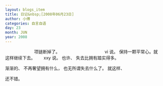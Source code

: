 ```yaml
---
layout: blogs_item
title: 日记&nbsp;[2008年06月23日]
author: 小傅
categories: 自言自语
day: 23
month: JUN
year: 2008
---
```




&nbsp;
&nbsp;
&nbsp;
&nbsp;
&nbsp;
&nbsp;
&nbsp;
&nbsp;
&nbsp;
&nbsp;&nbsp;&nbsp;&nbsp;&nbsp;
项链断掉了。&nbsp;&nbsp;&nbsp;
&nbsp;
&nbsp;
&nbsp;
&nbsp;
&nbsp;
&nbsp;
&nbsp;
&nbsp;
&nbsp;
&nbsp;
&nbsp;
&nbsp;
&nbsp;
&nbsp;
&nbsp;
&nbsp;
&nbsp;vi
说。
保持一颗平常心。就这样继续下去。
&nbsp;
&nbsp;
&nbsp;
xxy
说。
也许、
失去比拥有踏实得多。


渐渐的、
不再奢望拥有什么，
也无所谓失去什么了。
就这样、

还不错。



